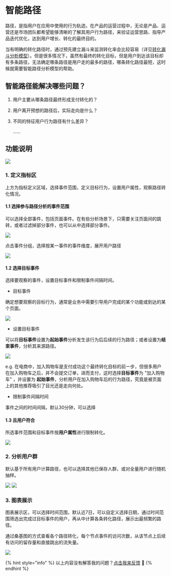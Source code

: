# 智能路径

路径，是指用户在应用中使用的行为轨迹。在产品的运营过程中，无论是产品、运营还是市场团队都希望能够清晰的了解其用户行为路径，来验证运营思路、指导产品迭代优化，达到用户增长、转化的最终目的。

当有明确的转化路径时，通过预先建立漏斗来监测转化率会比较容易（详见[转化漏斗分析模型](funnel.md)）。但是很多情况下，虽然有最终的转化目标，但是用户到达该目标却有多条路径，无法确定哪条路径是用户走的最多的路径，哪条转化路径最短，这时候就需要智能路径分析模型的帮助。

## 智能路径能解决哪些问题？

1. 用户主要从哪条路径最终形成支付转化的？
2. 用户离开预想的路径后，实际走向是什么？
3. 不同的特征用户行为路径有什么差异？

   ……

## 功能说明

![ ](https://imguserradar.analysys.cn/fangzhou/img/2018/08/201808201003124639.png)

### 1. 定义指标区

上方为指标定义区域，选择事件范围，定义目标行为，设置用户属性，观察路径转化情况。

#### 1.1 选择参与路径分析的事件范围

可以选择全部事件，包括页面事件。在有些分析场景下，只需要关注页面间的跳转，或者过滤掉部分事件，也可以从中选择部分事件。

![ ](https://imguserradar.analysys.cn/fangzhou/img/2018/08/201808201110253178.png)

点击事件分组，选择按某一事件的事件维度，展开用户路径

![ ](https://imguserradar.analysys.cn/fangzhou/img/2019/03/201903151428012195.jpg)

#### 1.2 选择目标事件

选择要观察的事件，设置目标事件和限制事件间隔时间。

* 目标事件

确定想要观察的目标行为，通常是业务中需要引导用户完成的某个功能或到达的某个页面。

![ ](https://imguserradar.analysys.cn/fangzhou/img/2018/08/201808201118198157.png)

* 设置目标事件

可以将**目标事件**设置为**起始事件**分析发生该行为后后续的行为路径；或者设置为**结束事件**，分析其来源路径。

![ ](https://imguserradar.analysys.cn/fangzhou/img/2018/08/201808201118190152.png)

e.g. 在电商中，加入购物车是支付成功这个最终转化目标的前一步，但很多用户在加入购物车之后，并不会提交订单，进而支付，这时选择**目标事件**为 "加入购物车" ，并设置为 **起始事件**，分析用户在加入购物车后的行为路径，究竟是被页面上的其他推荐吸引了目光还是走向何处。

* 限制事件间隔时间

事件之间的时间间隔，默认30分钟，可以选择

#### 1.3 且用户符合

所选事件范围和目标事件按**用户属性**进行限制转化。

![ ](https://imguserradar.analysys.cn/fangzhou/img/2018/08/201808201133041455.png)

### 2. 分析用户群

默认基于所有用户计算路径，也可以选择其他已保存人群，或对全量用户进行随机抽样。

![ ](https://imguserradar.analysys.cn/fangzhou/img/2018/08/201808201143399817.png) ![ ](https://imguserradar.analysys.cn/fangzhou/img/2018/08/201808201143390278.png)

### 3. 图表展示

图表展示区，可以选择时间范围，默认近7日，可以自定义选择日期，通过时间范围筛选出完成过目标事件的用户，再从中计算各条转化路径，展示出最频繁的路径。

通过桑基图的方式查看各个路径转化，每个节点事件的访问次数，从该节点上后续有访问的留存量和直接跳出的流失量。

![ ](https://imguserradar.analysys.cn/fangzhou/img/2018/05/201805162115068370.png)

{% hint style="info" %}
以上内容没有解答我的问题？[点击我来反馈](https://support.qq.com/products/118522/) 🚀
{% endhint %}

